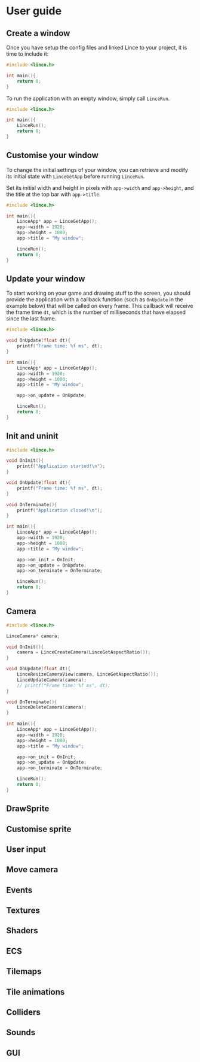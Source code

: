 # User guide

## Create a window

Once you have setup the config files and linked Lince to your project, it is time to include it:
```c
#include <lince.h>

int main(){
    return 0;
}
```

To run the application with an empty window, simply call `LinceRun`.
```c
#include <lince.h>

int main(){
    LinceRun();
    return 0;
}
```

## Customise your window

To change the initial settings of your window, you can
retrieve and modify its initial state with `LinceGetApp` before running `LinceRun`.

Set its initial width and height in pixels with `app->width` and `app->height`, and the title at the top bar with `app->title`.

```c
#include <lince.h>

int main(){
    LinceApp* app = LinceGetApp();
    app->width = 1920;
    app->height = 1080;
    app->title = "My window";

    LinceRun();
    return 0;
}
```


## Update your window

To start working on your game and drawing stuff to the screen,
you should provide the application with a callback function (such as `OnUpdate`
in the example below) that will be called on every frame.
This callback will receive the frame time `dt`, which is the number of
milliseconds that have elapsed since the last frame.

```c
#include <lince.h>

void OnUpdate(float dt){
    printf("Frame time: %f ms", dt);
}

int main(){
    LinceApp* app = LinceGetApp();
    app->width = 1920;
    app->height = 1080;
    app->title = "My window";

    app->on_update = OnUpdate;

    LinceRun();
    return 0;
}
```

## Init and uninit

```c
#include <lince.h>

void OnInit(){
    printf("Application started!\n");
}

void OnUpdate(float dt){
    printf("Frame time: %f ms", dt);
}

void OnTerminate(){
    printf("Application closed!\n");
}

int main(){
    LinceApp* app = LinceGetApp();
    app->width = 1920;
    app->height = 1080;
    app->title = "My window";

    app->on_init = OnInit;
    app->on_update = OnUpdate;
    app->on_terminate = OnTerminate;

    LinceRun();
    return 0;
}
```


## Camera

```c
#include <lince.h>

LinceCamera* camera;

void OnInit(){
    camera = LinceCreateCamera(LinceGetAspectRatio());
}

void OnUpdate(float dt){
    LinceResizeCameraView(camera, LinceGetAspectRatio());
	LinceUpdateCamera(camera);
    // printf("Frame time: %f ms", dt);
}

void OnTerminate(){
    LinceDeleteCamera(camera);
}

int main(){
    LinceApp* app = LinceGetApp();
    app->width = 1920;
    app->height = 1080;
    app->title = "My window";

    app->on_init = OnInit;
    app->on_update = OnUpdate;
    app->on_terminate = OnTerminate;

    LinceRun();
    return 0;
}
```

## DrawSprite

## Customise sprite
## User input
## Move camera
## Events
## Textures
## Shaders
## ECS
## Tilemaps
## Tile animations
## Colliders
## Sounds
## GUI
